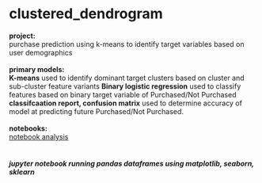 # clustered_dendrogram

<b>project:</b><br>
purchase prediction using k-means to identify target variables based on user demographics 
<br><br>
<b>primary models:</b><br>
<b>K-means</b> used to identify dominant target clusters based on cluster and sub-cluster feature variants
<b>Binary logistic regression</b> used to classify features based on binary target variable of Purchased/Not Purchased 
<b>classifcaation report, confusion matrix</b> used to determine accuracy of model at predicting future Purchased/Not Purchased.
<br><br>
<b>notebooks:</b><br>
<a href="https://github.com/cspence001/clustered_dendrogram/blob/main/notebooks/purchase_models.ipynb">notebook analysis</a>
<br><br>
<h5>jupyter notebook running pandas dataframes using matplotlib, seaborn, sklearn</h5>
